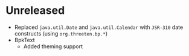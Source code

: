 # Unreleased

- Replaced `java.util.Date` and `java.util.Calendar` with `JSR-310` date constructs (using `org.threeten.bp.*`)
- BpkText
  - Added theming support
